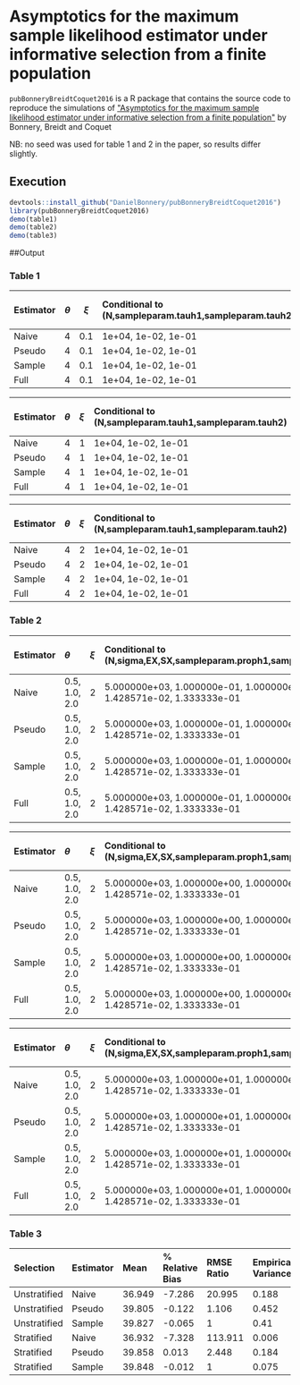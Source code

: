 # Asymptotics for the maximum sample likelihood estimator under informative selection from a finite population

`pubBonneryBreidtCoquet2016` is a R package that contains the source code to reproduce the simulations of ["Asymptotics for the maximum sample likelihood estimator under informative selection from a finite population"](http://www.e-publications.org/ims/submission/BEJ/user/submissionFile/23537?confirm=3b2ff5b3) by Bonnery, Breidt and Coquet

NB: no seed was used for table 1 and 2 in the paper, so results differ slightly.

## Execution

```r
devtools::install_github("DanielBonnery/pubBonneryBreidtCoquet2016")
library(pubBonneryBreidtCoquet2016)
demo(table1)
demo(table2)
demo(table3)
```

##Output



                                                                                                
### Table 1


|Estimator |$$\theta$$ |$$\xi$$ |Conditional to (N,sampleparam.tauh1,sampleparam.tauh2) |Mean |% Relative Bias |RMSE Ratio |Empirical Variance |Asymptotic Variance |
|:---------|:--------|:-----|:------------------------------------------------------|:----|:---------------|:----------|:------------------|:-------------------|
|Naive     |4        |0.1   |1e+04, 1e-02, 1e-01                                    |4.1  |2.39            |1.35043    |0.0181758          |NA                  |
|Pseudo    |4        |0.1   |1e+04, 1e-02, 1e-01                                    |4.01 |0.311           |1.53996    |0.0309899          |NA                  |
|Sample    |4        |0.1   |1e+04, 1e-02, 1e-01                                    |4.01 |0.143           |1          |0.0201916          |0.0200028           |
|Full      |4        |0.1   |1e+04, 1e-02, 1e-01                                    |NaN  |NaN             |NA         |NA                 |NA                  |



|Estimator |$\theta$ |$\xi$ |Conditional to (N,sampleparam.tauh1,sampleparam.tauh2) |Mean |% Relative Bias |RMSE Ratio |Empirical Variance |Asymptotic Variance |
|:---------|:--------|:-----|:------------------------------------------------------|:----|:---------------|:----------|:------------------|:-------------------|
|Naive     |4        |1     |1e+04, 1e-02, 1e-01                                    |4.86 |21.5            |15.3729    |0.031139           |NA                  |
|Pseudo    |4        |1     |1e+04, 1e-02, 1e-01                                    |4.05 |1.19            |2.13148    |0.104135           |NA                  |
|Sample    |4        |1     |1e+04, 1e-02, 1e-01                                    |4.02 |0.416           |1          |0.0496496          |0.0509886           |
|Full      |4        |1     |1e+04, 1e-02, 1e-01                                    |NaN  |NaN             |NA         |NA                 |NA                  |



|Estimator |$\theta$ |$\xi$ |Conditional to (N,sampleparam.tauh1,sampleparam.tauh2) |Mean |% Relative Bias |RMSE Ratio |Empirical Variance |Asymptotic Variance |
|:---------|:--------|:-----|:------------------------------------------------------|:----|:---------------|:----------|:------------------|:-------------------|
|Naive     |4        |2     |1e+04, 1e-02, 1e-01                                    |5.59 |39.7            |33.8249    |0.0567029          |NA                  |
|Pseudo    |4        |2     |1e+04, 1e-02, 1e-01                                    |4.06 |1.4             |1.87451    |0.139452           |NA                  |
|Sample    |4        |2     |1e+04, 1e-02, 1e-01                                    |4.02 |0.419           |1          |0.0757842          |0.0771277           |
|Full      |4        |2     |1e+04, 1e-02, 1e-01                                    |NaN  |NaN             |NA         |NA                 |NA                  |

### Table 2


|Estimator |$\theta$      |$\xi$ |Conditional to (N,sigma,EX,SX,sampleparam.proph1,sampleparam.proph2,sampleparam.tauh1,sampleparam.tauh2)       |Mean                |% Relative Bias       |RMSE Ratio                 |Empirical Variance                 |Asymptotic Variance                |
|:---------|:-------------|:-----|:--------------------------------------------------------------------------------------------------------------|:-------------------|:---------------------|:--------------------------|:----------------------------------|:----------------------------------|
|Naive     |0.5, 1.0, 2.0 |2     |5.000000e+03, 1.000000e-01, 1.000000e+00, 1.000000e+00, 7.000000e-01, 3.000000e-01, 1.428571e-02, 1.333333e-01 |2.270, 0.788, 1.770 |354.0, -21.2, -11.4   |93.64490, 3.20856, 6.60702 |0.03503440, 0.01488560, 0.00829343 |NA                                 |
|Pseudo    |0.5, 1.0, 2.0 |2     |5.000000e+03, 1.000000e-01, 1.000000e+00, 1.000000e+00, 7.000000e-01, 3.000000e-01, 1.428571e-02, 1.333333e-01 |0.506, 1.010, 1.980 |1.110, 0.764, -1.150  |2.04428, 1.91212, 1.92925  |0.0692524, 0.0355714, 0.0170555    |NA                                 |
|Sample    |0.5, 1.0, 2.0 |2     |5.000000e+03, 1.000000e-01, 1.000000e+00, 1.000000e+00, 7.000000e-01, 3.000000e-01, 1.428571e-02, 1.333333e-01 |0.513, 0.994, 1.990 |2.590, -0.571, -0.465 |1, 1, 1                    |0.03372290, 0.01860110, 0.00902876 |0.03207760, 0.01771640, 0.00892672 |
|Full      |0.5, 1.0, 2.0 |2     |5.000000e+03, 1.000000e-01, 1.000000e+00, 1.000000e+00, 7.000000e-01, 3.000000e-01, 1.428571e-02, 1.333333e-01 |NaN, NaN, NaN       |NaN, NaN, NaN         |NA, NA, NA                 |NA, NA, NA                         |NA                                 |



|Estimator |$\theta$      |$\xi$ |Conditional to (N,sigma,EX,SX,sampleparam.proph1,sampleparam.proph2,sampleparam.tauh1,sampleparam.tauh2)       |Mean                |% Relative Bias          |RMSE Ratio                 |Empirical Variance                 |Asymptotic Variance             |
|:---------|:-------------|:-----|:--------------------------------------------------------------------------------------------------------------|:-------------------|:------------------------|:--------------------------|:----------------------------------|:-------------------------------|
|Naive     |0.5, 1.0, 2.0 |2     |5.000000e+03, 1.000000e+00, 1.000000e+00, 1.000000e+00, 7.000000e-01, 3.000000e-01, 1.428571e-02, 1.333333e-01 |2.22, 0.80, 1.78    |344.0, -20.0, -10.8      |68.18110, 2.93315, 4.96587 |0.03629040, 0.01526960, 0.00786459 |NA                              |
|Pseudo    |0.5, 1.0, 2.0 |2     |5.000000e+03, 1.000000e+00, 1.000000e+00, 1.000000e+00, 7.000000e-01, 3.000000e-01, 1.428571e-02, 1.333333e-01 |0.509, 1.000, 1.980 |1.7900, -0.0283, -1.0800 |1.64742, 1.89880, 1.54051  |0.0722261, 0.0359059, 0.0163376    |NA                              |
|Sample    |0.5, 1.0, 2.0 |2     |5.000000e+03, 1.000000e+00, 1.000000e+00, 1.000000e+00, 7.000000e-01, 3.000000e-01, 1.428571e-02, 1.333333e-01 |0.514, 0.996, 1.990 |2.830, -0.361, -0.532    |1, 1, 1                    |0.0436903, 0.0188967, 0.0107968    |0.0421493, 0.0177310, 0.0113943 |
|Full      |0.5, 1.0, 2.0 |2     |5.000000e+03, 1.000000e+00, 1.000000e+00, 1.000000e+00, 7.000000e-01, 3.000000e-01, 1.428571e-02, 1.333333e-01 |NaN, NaN, NaN       |NaN, NaN, NaN            |NA, NA, NA                 |NA, NA, NA                         |NA                              |



|Estimator |$\theta$      |$\xi$ |Conditional to (N,sigma,EX,SX,sampleparam.proph1,sampleparam.proph2,sampleparam.tauh1,sampleparam.tauh2)       |Mean                |% Relative Bias      |RMSE Ratio                   |Empirical Variance                 |Asymptotic Variance                |
|:---------|:-------------|:-----|:--------------------------------------------------------------------------------------------------------------|:-------------------|:--------------------|:----------------------------|:----------------------------------|:----------------------------------|
|Naive     |0.5, 1.0, 2.0 |2     |5.000000e+03, 1.000000e+01, 1.000000e+00, 1.000000e+00, 7.000000e-01, 3.000000e-01, 1.428571e-02, 1.333333e-01 |1.140, 0.967, 1.960 |129.00, -3.28, -1.84 |8.694410, 0.995954, 1.050590 |0.03690170, 0.01580060, 0.00764552 |NA                                 |
|Pseudo    |0.5, 1.0, 2.0 |2     |5.000000e+03, 1.000000e+01, 1.000000e+00, 1.000000e+00, 7.000000e-01, 3.000000e-01, 1.428571e-02, 1.333333e-01 |0.506, 0.998, 1.970 |1.24, -0.23, -1.32   |1.67253, 2.36019, 2.29071    |0.0866027, 0.0399814, 0.0189159    |NA                                 |
|Sample    |0.5, 1.0, 2.0 |2     |5.000000e+03, 1.000000e+01, 1.000000e+00, 1.000000e+00, 7.000000e-01, 3.000000e-01, 1.428571e-02, 1.333333e-01 |0.501, 1.000, 1.990 |0.103, 0.153, -0.502 |1, 1, 1                      |0.05180200, 0.01693980, 0.00845887 |0.05181540, 0.01628270, 0.00887132 |
|Full      |0.5, 1.0, 2.0 |2     |5.000000e+03, 1.000000e+01, 1.000000e+00, 1.000000e+00, 7.000000e-01, 3.000000e-01, 1.428571e-02, 1.333333e-01 |NaN, NaN, NaN       |NaN, NaN, NaN        |NA, NA, NA                   |NA, NA, NA                         |NA                                 |


### Table 3


|Selection    |Estimator |Mean   |% Relative Bias |RMSE Ratio |Empirical Variance |Average Estimated Variance |Variance Ratio |
|:------------|:---------|:------|:---------------|:----------|:------------------|:--------------------------|:--------------|
|Unstratified |Naive     |36.949 |-7.286          |20.995     |0.188              |0.186                      |0.989          |
|Unstratified |Pseudo    |39.805 |-0.122          |1.106      |0.452              |0.419                      |0.926          |
|Unstratified |Sample    |39.827 |-0.065          |1          |0.41               |0.388                      |0.945          |
|Stratified   |Naive     |36.932 |-7.328          |113.911    |0.006              |0.188                      |30.271         |
|Stratified   |Pseudo    |39.858 |0.013           |2.448      |0.184              |0.169                      |0.923          |
|Stratified   |Sample    |39.848 |-0.012          |1          |0.075              |0.066                      |0.886          |
